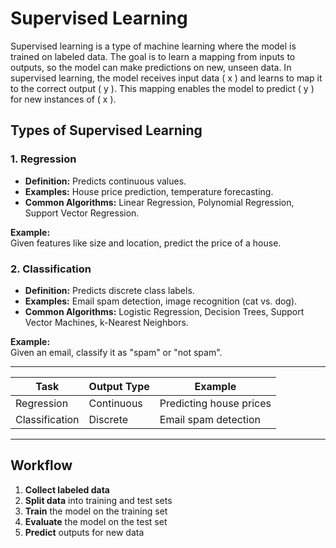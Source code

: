 # Supervised Learning

Supervised learning is a type of machine learning where the model is trained on labeled data. The goal is to learn a mapping from inputs to outputs, so the model can make predictions on new, unseen data.
In supervised learning, the model receives input data \( x \) and learns to map it to the correct output \( y \). This mapping enables the model to predict \( y \) for new instances of \( x \).

## Types of Supervised Learning

### 1. Regression

- **Definition:** Predicts continuous values.
- **Examples:** House price prediction, temperature forecasting.
- **Common Algorithms:** Linear Regression, Polynomial Regression, Support Vector Regression.

**Example:**  
Given features like size and location, predict the price of a house.

### 2. Classification

- **Definition:** Predicts discrete class labels.
- **Examples:** Email spam detection, image recognition (cat vs. dog).
- **Common Algorithms:** Logistic Regression, Decision Trees, Support Vector Machines, k-Nearest Neighbors.

**Example:**  
Given an email, classify it as "spam" or "not spam".

---

| Task           | Output Type | Example                 |
| -------------- | ----------- | ----------------------- |
| Regression     | Continuous  | Predicting house prices |
| Classification | Discrete    | Email spam detection    |

---

## Workflow

1. **Collect labeled data**
2. **Split data** into training and test sets
3. **Train** the model on the training set
4. **Evaluate** the model on the test set
5. **Predict** outputs for new data
